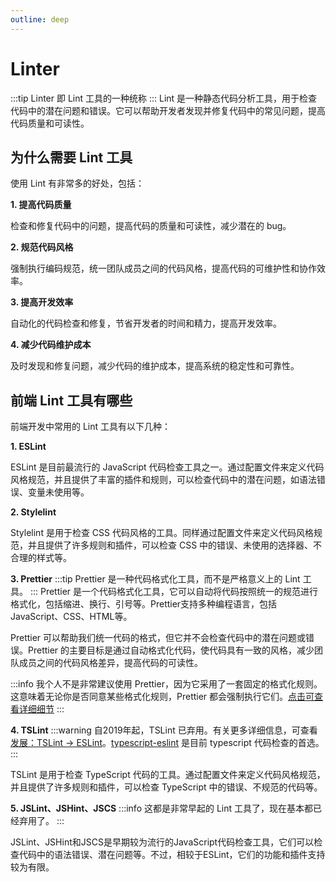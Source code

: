 ```yaml
---
outline: deep
---
```


# Linter
:::tip
Linter 即 Lint 工具的一种统称
:::
Lint 是一种静态代码分析工具，用于检查代码中的潜在问题和错误。它可以帮助开发者发现并修复代码中的常见问题，提高代码质量和可读性。

## 为什么需要 Lint 工具

使用 Lint 有非常多的好处，包括：

**1. 提高代码质量**

检查和修复代码中的问题，提高代码的质量和可读性，减少潜在的 bug。

**2. 规范代码风格**

强制执行编码规范，统一团队成员之间的代码风格，提高代码的可维护性和协作效率。

**3. 提高开发效率**

自动化的代码检查和修复，节省开发者的时间和精力，提高开发效率。

**4. 减少代码维护成本**

及时发现和修复问题，减少代码的维护成本，提高系统的稳定性和可靠性。

## 前端 Lint 工具有哪些

前端开发中常用的 Lint 工具有以下几种：

**1. ESLint**

ESLint 是目前最流行的 JavaScript 代码检查工具之一。通过配置文件来定义代码风格规范，并且提供了丰富的插件和规则，可以检查代码中的潜在问题，如语法错误、变量未使用等。

**2. Stylelint**

Stylelint 是用于检查 CSS 代码风格的工具。同样通过配置文件来定义代码风格规范，并且提供了许多规则和插件，可以检查 CSS 中的错误、未使用的选择器、不合理的样式等。

**3. Prettier**
:::tip
Prettier 是一种代码格式化工具，而不是严格意义上的 Lint 工具。
:::
Prettier 是一个代码格式化工具，它可以自动将代码按照统一的规范进行格式化，包括缩进、换行、引号等。Prettier支持多种编程语言，包括JavaScript、CSS、HTML等。

Prettier 可以帮助我们统一代码的格式，但它并不会检查代码中的潜在问题或错误。Prettier 的主要目标是通过自动格式化代码，使代码具有一致的风格，减少团队成员之间的代码风格差异，提高代码的可读性。

:::info
我个人不是非常建议使用 Prettier，因为它采用了一套固定的格式化规则。这意味着无论你是否同意某些格式化规则，Prettier 都会强制执行它们。[点击可查看详细细节]()
:::

**4. TSLint**
:::warning
自2019年起，TSLint 已弃用。有关更多详细信息，可查看 [发展：TSLint -> ESLint](https://github.com/palantir/tslint/issues/4534)。[typescript-eslint](https://typescript-eslint.io/) 是目前 typescript 代码检查的首选。
:::

TSLint 是用于检查 TypeScript 代码的工具。通过配置文件来定义代码风格规范，并且提供了许多规则和插件，可以检查 TypeScript 中的错误、不规范的代码等。

**5. JSLint、JSHint、JSCS**
:::info
这都是非常早起的 Lint 工具了，现在基本都已经弃用了。
:::

JSLint、JSHint和JSCS是早期较为流行的JavaScript代码检查工具，它们可以检查代码中的语法错误、潜在问题等。不过，相较于ESLint，它们的功能和插件支持较为有限。

